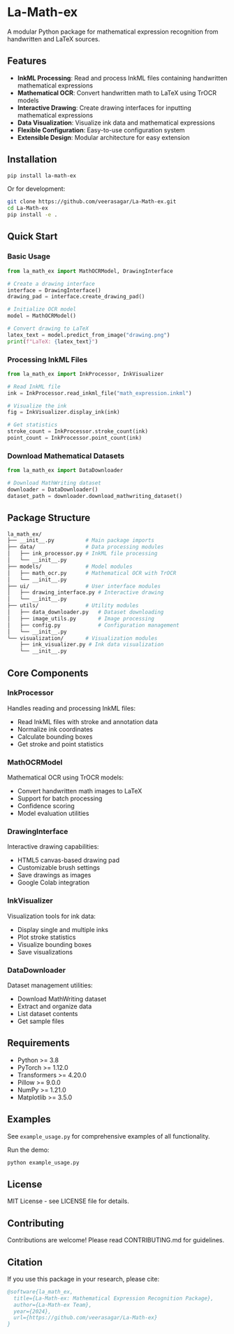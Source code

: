 # La-Math-ex

A modular Python package for mathematical expression recognition from handwritten and LaTeX sources.

## Features

- **InkML Processing**: Read and process InkML files containing handwritten mathematical expressions
- **Mathematical OCR**: Convert handwritten math to LaTeX using TrOCR models
- **Interactive Drawing**: Create drawing interfaces for inputting mathematical expressions
- **Data Visualization**: Visualize ink data and mathematical expressions
- **Flexible Configuration**: Easy-to-use configuration system
- **Extensible Design**: Modular architecture for easy extension

## Installation

```bash
pip install la-math-ex
```

Or for development:

```bash
git clone https://github.com/veerasagar/La-Math-ex.git
cd La-Math-ex
pip install -e .
```

## Quick Start

### Basic Usage

```python
from la_math_ex import MathOCRModel, DrawingInterface

# Create a drawing interface
interface = DrawingInterface()
drawing_pad = interface.create_drawing_pad()

# Initialize OCR model
model = MathOCRModel()

# Convert drawing to LaTeX
latex_text = model.predict_from_image("drawing.png")
print(f"LaTeX: {latex_text}")
```

### Processing InkML Files

```python
from la_math_ex import InkProcessor, InkVisualizer

# Read InkML file
ink = InkProcessor.read_inkml_file("math_expression.inkml")

# Visualize the ink
fig = InkVisualizer.display_ink(ink)

# Get statistics
stroke_count = InkProcessor.stroke_count(ink)
point_count = InkProcessor.point_count(ink)
```

### Download Mathematical Datasets

```python
from la_math_ex import DataDownloader

# Download MathWriting dataset
downloader = DataDownloader()
dataset_path = downloader.download_mathwriting_dataset()
```

## Package Structure

```bash
la_math_ex/
├── __init__.py          # Main package imports
├── data/                # Data processing modules
│   ├── ink_processor.py # InkML file processing
│   └── __init__.py
├── models/              # Model modules
│   ├── math_ocr.py      # Mathematical OCR with TrOCR
│   └── __init__.py
├── ui/                  # User interface modules
│   ├── drawing_interface.py # Interactive drawing
│   └── __init__.py
├── utils/               # Utility modules
│   ├── data_downloader.py   # Dataset downloading
│   ├── image_utils.py       # Image processing
│   ├── config.py            # Configuration management
│   └── __init__.py
└── visualization/       # Visualization modules
    ├── ink_visualizer.py # Ink data visualization
    └── __init__.py
```

## Core Components

### InkProcessor

Handles reading and processing InkML files:

- Read InkML files with stroke and annotation data
- Normalize ink coordinates
- Calculate bounding boxes
- Get stroke and point statistics

### MathOCRModel

Mathematical OCR using TrOCR models:

- Convert handwritten math images to LaTeX
- Support for batch processing
- Confidence scoring
- Model evaluation utilities

### DrawingInterface

Interactive drawing capabilities:

- HTML5 canvas-based drawing pad
- Customizable brush settings
- Save drawings as images
- Google Colab integration

### InkVisualizer

Visualization tools for ink data:

- Display single and multiple inks
- Plot stroke statistics
- Visualize bounding boxes
- Save visualizations

### DataDownloader

Dataset management utilities:

- Download MathWriting dataset
- Extract and organize data
- List dataset contents
- Get sample files

## Requirements

- Python >= 3.8
- PyTorch >= 1.12.0
- Transformers >= 4.20.0
- Pillow >= 9.0.0
- NumPy >= 1.21.0
- Matplotlib >= 3.5.0

## Examples

See `example_usage.py` for comprehensive examples of all functionality.

Run the demo:

```bash
python example_usage.py
```

## License

MIT License - see LICENSE file for details.

## Contributing

Contributions are welcome! Please read CONTRIBUTING.md for guidelines.

## Citation

If you use this package in your research, please cite:

```bibtex
@software{la_math_ex,
  title={La-Math-ex: Mathematical Expression Recognition Package},
  author={La-Math-ex Team},
  year={2024},
  url={https://github.com/veerasagar/La-Math-ex}
}
```
